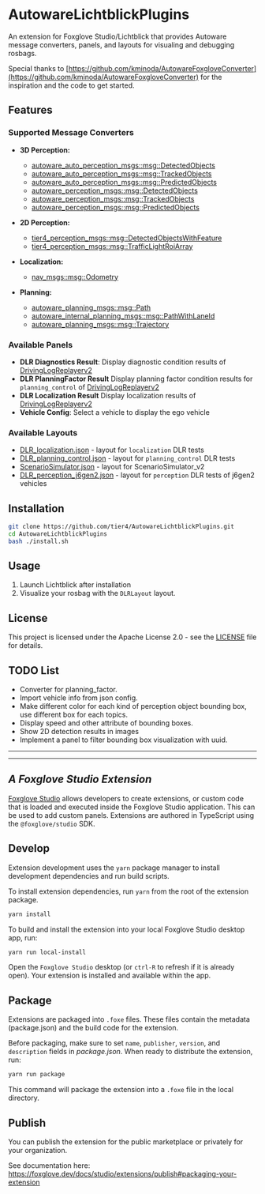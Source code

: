 # AutowareLichtblickPlugins

An extension for Foxglove Studio/Lichtblick that provides Autoware message converters, panels, and layouts for visualing and debugging rosbags.

Special thanks to [https://github.com/kminoda/AutowareFoxgloveConverter](https://github.com/kminoda/AutowareFoxgloveConverter) for the inspiration and the code to get started.

## Features

### Supported Message Converters

- **3D Perception:**

  - [autoware_auto_perception_msgs::msg::DetectedObjects](https://github.com/tier4/autoware_auto_msgs/blob/tier4/main/autoware_auto_perception_msgs/msg/DetectedObjects.idl)
  - [autoware_auto_perception_msgs::msg::TrackedObjects](https://github.com/tier4/autoware_auto_msgs/blob/tier4/main/autoware_auto_perception_msgs/msg/TrackedObjects.idl)
  - [autoware_auto_perception_msgs::msg::PredictedObjects](https://github.com/tier4/autoware_auto_msgs/blob/tier4/main/autoware_auto_perception_msgs/msg/PredictedObjects.idl)
  - [autoware_perception_msgs::msg::DetectedObjects](https://github.com/autowarefoundation/autoware_msgs/blob/main/autoware_perception_msgs/msg/DetectedObjects.msg)
  - [autoware_perception_msgs::msg::TrackedObjects](https://github.com/autowarefoundation/autoware_msgs/blob/main/autoware_perception_msgs/msg/TrackedObjects.msg)
  - [autoware_perception_msgs::msg::PredictedObjects](https://github.com/autowarefoundation/autoware_msgs/blob/main/autoware_perception_msgs/msg/PredictedObjects.msg)

- **2D Perception:**

  - [tier4_perception_msgs::msg::DetectedObjectsWithFeature](https://github.com/tier4/tier4_autoware_msgs/blob/tier4/universe/tier4_perception_msgs/msg/object_recognition/DetectedObjectsWithFeature.msg)
  - [tier4_perception_msgs::msg::TrafficLightRoiArray](https://github.com/tier4/tier4_autoware_msgs/blob/tier4/universe/tier4_perception_msgs/msg/traffic_light/TrafficLightRoiArray.msg)

- **Localization:**

  - [nav_msgs::msg::Odometry](https://docs.ros2.org/foxy/api/nav_msgs/msg/Odometry.html)

- **Planning:**

  - [autoware_planning_msgs::msg::Path](https://github.com/autowarefoundation/autoware_msgs/blob/main/autoware_planning_msgs/msg/Path.msg)
  - [autoware_internal_planning_msgs::msg::PathWithLaneId](https://github.com/autowarefoundation/autoware_internal_msgs/blob/main/autoware_internal_planning_msgs/msg/PathWithLaneId.msg)
  - [autoware_planning_msgs::msg::Trajectory](https://github.com/autowarefoundation/autoware_msgs/blob/main/autoware_planning_msgs/msg/Trajectory.msg)

### Available Panels

- **DLR Diagnostics Result**: Display diagnostic condition results of [DrivingLogReplayerv2](https://github.com/tier4/driving_log_replayer_v2)
- **DLR PlanningFactor Result** Display planning factor condition results for `planning_control` of [DrivingLogReplayerv2](https://github.com/tier4/driving_log_replayer_v2)
- **DLR Localization Result** Display localization results of [DrivingLogReplayerv2](https://github.com/tier4/driving_log_replayer_v2)
- **Vehicle Config**: Select a vehicle to display the ego vehicle

### Available Layouts

- [DLR_localization.json](./layouts/DLR_localization.json) - layout for `localization` DLR tests
- [DLR_planning_control.json](./layouts/DLR_planning_control.json) - layout for `planning_control` DLR tests
- [ScenarioSimulator.json](./layouts/ScenarioSimulator.json) - layout for ScenarioSimulator_v2
- [DLR_perception_j6gen2.json](./layouts/DLR_perception_j6gen2.json) - layout for `perception` DLR tests of j6gen2 vehicles

## Installation

```bash
git clone https://github.com/tier4/AutowareLichtblickPlugins.git
cd AutowareLichtblickPlugins
bash ./install.sh
```

## Usage

1. Launch Lichtblick after installation
2. Visualize your rosbag with the `DLRLayout` layout.

## License

This project is licensed under the Apache License 2.0 - see the [LICENSE](LICENSE) file for details.

## TODO List

- Converter for planning_factor.
- Import vehicle info from json config.
- Make different color for each kind of perception object bounding box, use different box for each topics.
- Display speed and other attribute of bounding boxes.
- Show 2D detection results in images
- Implement a panel to filter bounding box visualization with uuid.

---

---

## _A Foxglove Studio Extension_

[Foxglove Studio](https://github.com/foxglove/studio) allows developers to create extensions, or custom code that is loaded and executed inside the Foxglove Studio application. This can be used to add custom panels. Extensions are authored in TypeScript using the `@foxglove/studio` SDK.

## Develop

Extension development uses the `yarn` package manager to install development dependencies and run build scripts.

To install extension dependencies, run `yarn` from the root of the extension package.

```sh
yarn install
```

To build and install the extension into your local Foxglove Studio desktop app, run:

```sh
yarn run local-install
```

Open the `Foxglove Studio` desktop (or `ctrl-R` to refresh if it is already open). Your extension is installed and available within the app.

## Package

Extensions are packaged into `.foxe` files. These files contain the metadata (package.json) and the build code for the extension.

Before packaging, make sure to set `name`, `publisher`, `version`, and `description` fields in _package.json_. When ready to distribute the extension, run:

```sh
yarn run package
```

This command will package the extension into a `.foxe` file in the local directory.

## Publish

You can publish the extension for the public marketplace or privately for your organization.

See documentation here: https://foxglove.dev/docs/studio/extensions/publish#packaging-your-extension
